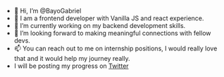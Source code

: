- 👋 Hi, I’m @BayoGabriel
- 👀 I am a frontend developer with Vanilla JS and react experience.
- 🌱 I’m currently working on my backend development skills.
- 💞️ I’m looking forward to making meaningful connections with fellow devs. 
- 📫 You can reach out to me on internship positions, I would really love that and it would help my journey really.
- I will be posting my progress on <a href="https://twitter.com/bayogabr?t=PrWNbLh8kyTWqS8X5NLOlw&s=08">Twitter </a>

<!---
BayoGabriel/BayoGabriel is a ✨ special ✨ repository because its `README.md` (this file) appears on your GitHub profile.
You can click the Preview link to take a look at your changes.
--->
